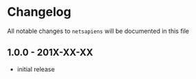 # Changelog

All notable changes to `netsapiens` will be documented in this file

## 1.0.0 - 201X-XX-XX

- initial release
